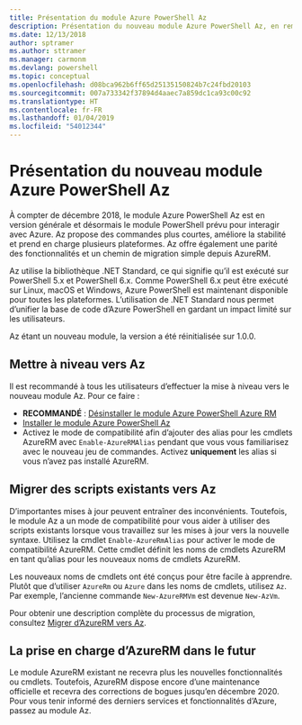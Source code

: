 ```yaml
---
title: Présentation du module Azure PowerShell Az
description: Présentation du nouveau module Azure PowerShell Az, en remplacement du module AzureRM.
ms.date: 12/13/2018
author: sptramer
ms.author: sttramer
ms.manager: carmonm
ms.devlang: powershell
ms.topic: conceptual
ms.openlocfilehash: d08bca962b6ff65d25135150824b7c24fbd20103
ms.sourcegitcommit: 007a733342f37894d4aaec7a859dc1ca93c00c92
ms.translationtype: HT
ms.contentlocale: fr-FR
ms.lasthandoff: 01/04/2019
ms.locfileid: "54012344"
---
```

# <a name="introducing-the-new-azure-powershell-az-module"></a>Présentation du nouveau module Azure PowerShell Az

À compter de décembre 2018, le module Azure PowerShell Az est en version générale et désormais le module PowerShell prévu pour interagir avec Azure. Az propose des commandes plus courtes, améliore la stabilité et prend en charge plusieurs plateformes. Az offre également une parité des fonctionnalités et un chemin de migration simple depuis AzureRM.

Az utilise la bibliothèque .NET Standard, ce qui signifie qu’il est exécuté sur PowerShell 5.x et PowerShell 6.x.
Comme PowerShell 6.x peut être exécuté sur Linux, macOS et Windows, Azure PowerShell est maintenant disponible pour toutes les plateformes.
L’utilisation de .NET Standard nous permet d’unifier la base de code d’Azure PowerShell en gardant un impact limité sur les utilisateurs.

Az étant un nouveau module, la version a été réinitialisée sur 1.0.0.

## <a name="upgrade-to-az"></a>Mettre à niveau vers Az

Il est recommandé à tous les utilisateurs d’effectuer la mise à niveau vers le nouveau module Az. Pour ce faire :

* __RECOMMANDÉ__ : [Désinstaller le module Azure PowerShell Azure RM](/powershell/azure/uninstall-az-ps#uninstall-the-azurerm-module)
* [Installer le module Azure PowerShell Az](/powershell/azure/install-az-ps)
* Activez le mode de compatibilité afin d’ajouter des alias pour les cmdlets AzureRM avec `Enable-AzureRMAlias` pendant que vous vous familiarisez avec le nouveau jeu de commandes. Activez __uniquement__ les alias si vous n’avez pas installé AzureRM.

## <a name="migrate-existing-scripts-to-az"></a>Migrer des scripts existants vers Az

D’importantes mises à jour peuvent entraîner des inconvénients. Toutefois, le module Az a un mode de compatibilité pour vous aider à utiliser des scripts existants lorsque vous travaillez sur les mises à jour vers la nouvelle syntaxe. Utilisez la cmdlet `Enable-AzureRmAlias` pour activer le mode de compatibilité AzureRM. Cette cmdlet définit les noms de cmdlets AzureRM en tant qu’alias pour les nouveaux noms de cmdlets AzureRM.

Les nouveaux noms de cmdlets ont été conçus pour être facile à apprendre. Plutôt que d’utiliser `AzureRm` ou `Azure` dans les noms de cmdlets, utilisez `Az`. Par exemple, l’ancienne commande `New-AzureRMVm` est devenue `New-AzVm`.

Pour obtenir une description complète du processus de migration, consultez [Migrer d’AzureRM vers Az](migrate-from-azurerm-to-az.md).

## <a name="the-future-of-support-for-azurerm"></a>La prise en charge d’AzureRM dans le futur

Le module AzureRM existant ne recevra plus les nouvelles fonctionnalités ou cmdlets. Toutefois, AzureRM dispose encore d’une maintenance officielle et recevra des corrections de bogues jusqu’en décembre 2020. Pour vous tenir informé des derniers services et fonctionnalités d’Azure, passez au module Az.

